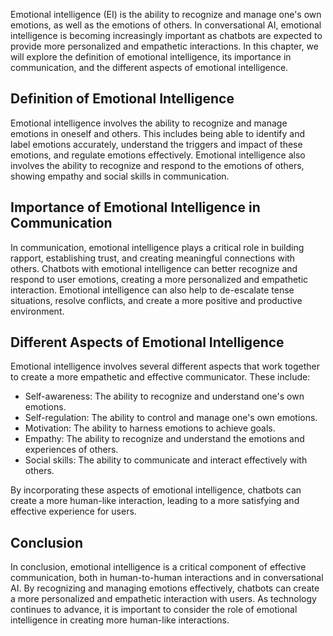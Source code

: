 
Emotional intelligence (EI) is the ability to recognize and manage one's own emotions, as well as the emotions of others. In conversational AI, emotional intelligence is becoming increasingly important as chatbots are expected to provide more personalized and empathetic interactions. In this chapter, we will explore the definition of emotional intelligence, its importance in communication, and the different aspects of emotional intelligence.

Definition of Emotional Intelligence
------------------------------------

Emotional intelligence involves the ability to recognize and manage emotions in oneself and others. This includes being able to identify and label emotions accurately, understand the triggers and impact of these emotions, and regulate emotions effectively. Emotional intelligence also involves the ability to recognize and respond to the emotions of others, showing empathy and social skills in communication.

Importance of Emotional Intelligence in Communication
-----------------------------------------------------

In communication, emotional intelligence plays a critical role in building rapport, establishing trust, and creating meaningful connections with others. Chatbots with emotional intelligence can better recognize and respond to user emotions, creating a more personalized and empathetic interaction. Emotional intelligence can also help to de-escalate tense situations, resolve conflicts, and create a more positive and productive environment.

Different Aspects of Emotional Intelligence
-------------------------------------------

Emotional intelligence involves several different aspects that work together to create a more empathetic and effective communicator. These include:

* Self-awareness: The ability to recognize and understand one's own emotions.
* Self-regulation: The ability to control and manage one's own emotions.
* Motivation: The ability to harness emotions to achieve goals.
* Empathy: The ability to recognize and understand the emotions and experiences of others.
* Social skills: The ability to communicate and interact effectively with others.

By incorporating these aspects of emotional intelligence, chatbots can create a more human-like interaction, leading to a more satisfying and effective experience for users.

Conclusion
----------

In conclusion, emotional intelligence is a critical component of effective communication, both in human-to-human interactions and in conversational AI. By recognizing and managing emotions effectively, chatbots can create a more personalized and empathetic interaction with users. As technology continues to advance, it is important to consider the role of emotional intelligence in creating more human-like interactions.

